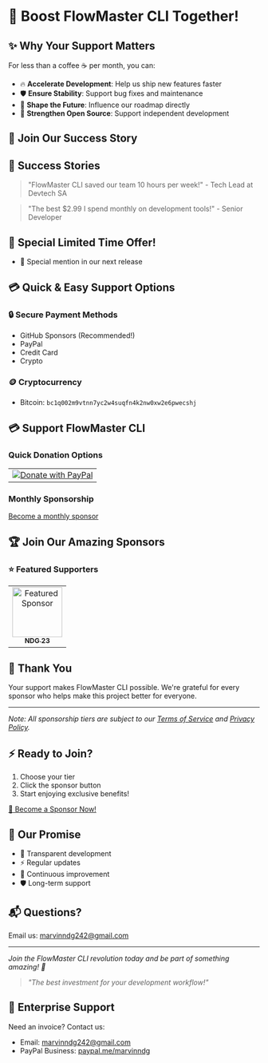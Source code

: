 # 🚀 Boost FlowMaster CLI Together!

## ✨ Why Your Support Matters

For less than a coffee ☕️ per month, you can:
- 🔥 **Accelerate Development**: Help us ship new features faster
- 🛡️ **Ensure Stability**: Support bug fixes and maintenance
- 🌟 **Shape the Future**: Influence our roadmap directly
- 💪 **Strengthen Open Source**: Support independent development

## 💎 Join Our Success Story

## 🌟 Success Stories

> "FlowMaster CLI saved our team 10 hours per week!" - Tech Lead at Devtech  SA

> "The best $2.99 I spend monthly on development tools!" - Senior Developer

## 🎁 Special Limited Time Offer!

- 💫 Special mention in our next release

## 💳 Quick & Easy Support Options

### 🔒 Secure Payment Methods
- GitHub Sponsors (Recommended!)
- PayPal
- Credit Card
- Crypto

### 🪙 Cryptocurrency
- Bitcoin: `bc1q002m9vtnn7yc2w4suqfn4k2nw0xw2e6pwecshj`

## 💳 Support FlowMaster CLI

### Quick Donation Options

<table>
  <tr>
    <td>
      <a href="https://paypal.me/marvinndg/">
        <img src="https://www.paypalobjects.com/en_US/i/btn/btn_donateCC_LG.gif" alt="Donate with PayPal"/>
      </a>
    </td>
  </tr>
</table>

### Monthly Sponsorship
[Become a monthly sponsor](https://github.com/sponsors/ndg23)

## 🏆 Join Our Amazing Sponsors

### ⭐️ Featured Supporters
<table>
  <tr>
    <td align="center">
      <a href="https://your-company.com">
        <img src="https://via.placeholder.com/150" width="100px;" alt="Featured Sponsor"/>
        <br />
        <sub><b>NDG 23</b></sub>
      </a>
    </td>
  </tr>
</table>

## 🙏 Thank You

Your support makes FlowMaster CLI possible. We're grateful for every sponsor who helps make this project better for everyone.

---

*Note: All sponsorship tiers are subject to our [Terms of Service](TERMS.md) and [Privacy Policy](PRIVACY.md).*

## ⚡️ Ready to Join?

1. Choose your tier
2. Click the sponsor button
3. Start enjoying exclusive benefits!

[🎯 Become a Sponsor Now!](https://github.com/sponsors/ndg23)

## 🤝 Our Promise

- 🎯 Transparent development
- ⚡️ Regular updates
- 💪 Continuous improvement
- 🛡️ Long-term support

## 📬 Questions?

Email us: marvinndg242@gmail.com

---

*Join the FlowMaster CLI revolution today and be part of something amazing! 🚀*

> *"The best investment for your development workflow!"*

## 🏢 Enterprise Support

Need an invoice? Contact us:
- Email: marvinndg242@gmail.com
- PayPal Business: [paypal.me/marvinndg](https://paypal.me/marvinndg)
